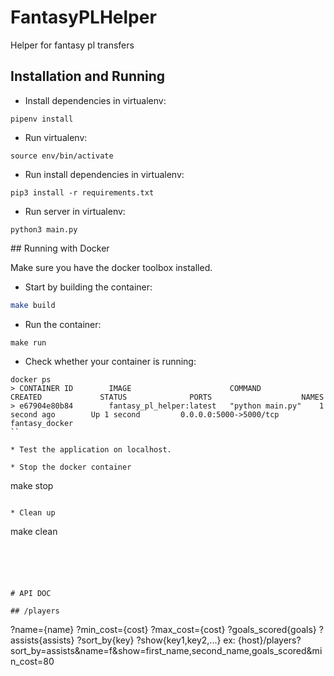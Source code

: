 # FantasyPLHelper
Helper for fantasy pl transfers


## Installation and Running

* Install dependencies in virtualenv: 
```
pipenv install
```

* Run virtualenv: 
```
source env/bin/activate
```


* Run install dependencies in virtualenv: 
```
pip3 install -r requirements.txt
```

* Run server in virtualenv: 
```
python3 main.py
```

## Running with Docker

Make sure you have the docker toolbox installed.

* Start by building the container:
```bash
make build
```

* Run the container:
```
make run
```

* Check whether your container is running:
```
docker ps
> CONTAINER ID        IMAGE                      COMMAND             CREATED             STATUS              PORTS                    NAMES
> e67904e80b84        fantasy_pl_helper:latest   "python main.py"    1 second ago        Up 1 second         0.0.0.0:5000->5000/tcp   fantasy_docker
``

* Test the application on localhost.

* Stop the docker container
```
make stop
```

* Clean up
```
make clean
```





# API DOC

## /players
```
?name={name}
?min_cost={cost}
?max_cost={cost}
?goals_scored{goals}
?assists{assists}
?sort_by{key}
?show{key1,key2,...}
ex: {host}/players?sort_by=assists&name=f&show=first_name,second_name,goals_scored&min_cost=80
```
